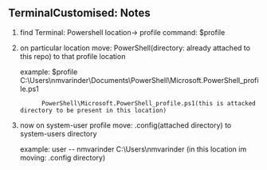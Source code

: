 ## TerminalCustomised: Notes

1. find Terminal: Powershell location-> profile
        command: $profile
        
2. on particular location
    move: PowerShell(directory: already attached to this repo) to that profile location
    
    example: $profile
             C:\Users\nmvarinder\Documents\PowerShell\Microsoft.PowerShell_profile.ps1
             
             PowerShell\Microsoft.PowerShell_profile.ps1(this is attacked directory to be present in this location)
    
3. now on system-user profile
    move: .config(attached directory) to system-users directory
    
    example: user -- nmvarinder
            C:\Users\nmvarinder (in this location im moving: .config directory)
        